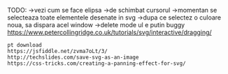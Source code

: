 TODO:
    ->vezi cum se face elipsa
    ->de schimbat cursorul 
    ->momentan se selecteaza toate elementele desenate in svg
    ->dupa ce selectez o culoare noua, sa dispara acel window
    ->delete mode ul e putin buggy
    https://www.petercollingridge.co.uk/tutorials/svg/interactive/dragging/ 

    pt download
    https://jsfiddle.net/zvma7oLt/3/
    http://techslides.com/save-svg-as-an-image 
    https://css-tricks.com/creating-a-panning-effect-for-svg/ 
